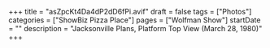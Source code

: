 +++
title = "asZpcKt4Da4dP2dD6fPi.avif"
draft = false
tags = ["Photos"]
categories = ["ShowBiz Pizza Place"]
pages = ["Wolfman Show"]
startDate = ""
description = "Jacksonville Plans, Platform Top View (March 28, 1980)"
+++

